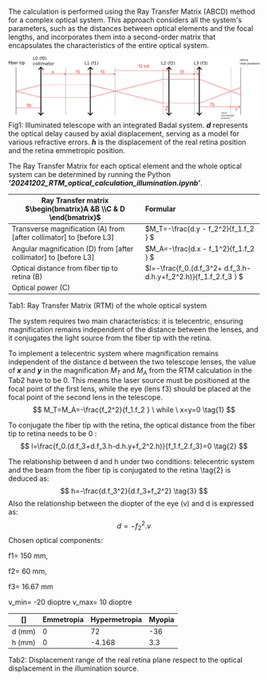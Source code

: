 The calculation is performed using the Ray Transfer Matrix (ABCD) method for a complex optical system. This approach considers all the system's parameters, such as the distances between optical elements and the focal lengths, and incorporates them into a second-order matrix that encapsulates the characteristics of the entire optical system.

![alt text](illumination_telescope.png)
Fig1:  Illuminated telescope with an integrated Badal system. ***d*** represents the optical delay caused by axial displacement, serving as a model for various refractive errors. ***h*** is the displacement of the real retina position and the retina emmetropic position. 


The Ray Transfer Matrix for each optical element and the whole optical system can be determined by running the Python ***‘20241202_RTM_optical_calculation_illumination.ipynb’***.


  Ray Transfer matrix $\begin{bmatrix}A &B \\C & D \end{bmatrix}$  |   Formular   | 
--- | :--------
Transverse magnification (A) from [after collimator]  to [before L3]  |  $M_T=-\frac{d.y - f_2^2}{f_1.f_2 } $|
Angular magnification (D) from [after collimator]  to [before L3]   |  $M_A=-\frac{d.x - f_1^2}{f_1.f_2 } $ |
Optical distance from fiber tip to retina (B) |$l=-\frac{f_0.(d.f_3^2+ d.f_3.h-d.h.y+f_2^2.h)}{f_1.f_2.f_3 } $  | 
Optical power (C) | |	

Tab1: Ray Transfer Matrix (RTM) of the whole optical system


The system requires two main characteristics: it is telecentric, ensuring magnification remains independent of the distance between the lenses, and it conjugates the light source from the fiber tip with the retina.

To implement a telecentric system where magnification remains independent of the distance d between the two telescope lenses, the value of ***x*** and ***y*** in the magnification $M_T$ and $M_A$ from the RTM calculation in the Tab2 have to be 0. This means the laser source must be positioned at the focal point of the first lens, while the eye (lens f3) should be placed at the focal point of the second lens in the telescope.
$$ 
M_T=M_A=-\frac{f_2^2}{f_1.f_2 }  \ while \ x=y=0
\tag{1}
$$

To conjugate the fiber tip with the retina, the optical distance from the fiber tip to retina needs to be 0 :
$$
l=\frac{f_0.(d.f_3+d.f_3.h-d.h.y+f_2^2.h)}{f_1.f_2.f_3}=0 
\tag{2}
$$

The relationship between d and h under two conditions: telecentric system  and the beam from the fiber tip is conjugated to the retina \tag{2} is deduced as: 
$$
h=-\frac{d.f_3^2}{d.f_3+f_2^2}
\tag{3}
$$
Also the relationship between  the diopter of the eye (v) and d is expressed as: 
$$
d=-f_2^2.v
\tag{4}
$$
Chosen optical components:

f1= 150 mm, 

f2= 60 mm, 

f3= 16.67 mm

v_min= -20 dioptre
v_max= 10 dioptre


[] | Emmetropia | Hypermetropia | Myopia|
--- | :-------- |:--------| :-------- 
d (mm)| 0 | 72 | -36|
 h (mm)| 0  |-4.168|3.3|	

Tab2: Displacement range of the real retina plane   respect to the optical displacement in the illumination source. 
